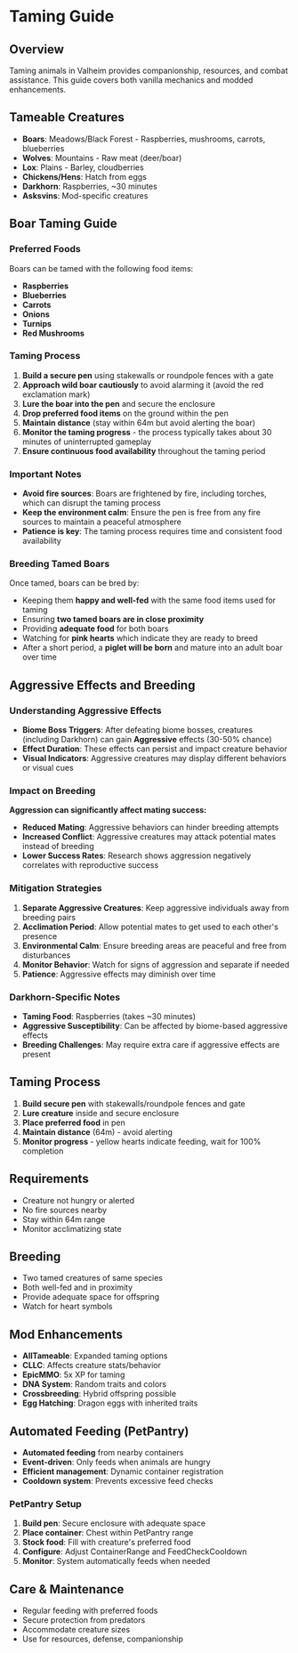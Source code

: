 # Taming Guide

## Overview
Taming animals in Valheim provides companionship, resources, and combat assistance. This guide covers both vanilla mechanics and modded enhancements.

## Tameable Creatures
- **Boars**: Meadows/Black Forest - Raspberries, mushrooms, carrots, blueberries
- **Wolves**: Mountains - Raw meat (deer/boar)
- **Lox**: Plains - Barley, cloudberries
- **Chickens/Hens**: Hatch from eggs
- **Darkhorn**: Raspberries, ~30 minutes
- **Asksvins**: Mod-specific creatures

## Boar Taming Guide

### Preferred Foods
Boars can be tamed with the following food items:
- **Raspberries**
- **Blueberries** 
- **Carrots**
- **Onions**
- **Turnips**
- **Red Mushrooms**

### Taming Process
1. **Build a secure pen** using stakewalls or roundpole fences with a gate
2. **Approach wild boar cautiously** to avoid alarming it (avoid the red exclamation mark)
3. **Lure the boar into the pen** and secure the enclosure
4. **Drop preferred food items** on the ground within the pen
5. **Maintain distance** (stay within 64m but avoid alerting the boar)
6. **Monitor the taming progress** - the process typically takes about 30 minutes of uninterrupted gameplay
7. **Ensure continuous food availability** throughout the taming period

### Important Notes
- **Avoid fire sources**: Boars are frightened by fire, including torches, which can disrupt the taming process
- **Keep the environment calm**: Ensure the pen is free from any fire sources to maintain a peaceful atmosphere
- **Patience is key**: The taming process requires time and consistent food availability

### Breeding Tamed Boars
Once tamed, boars can be bred by:
- Keeping them **happy and well-fed** with the same food items used for taming
- Ensuring **two tamed boars are in close proximity**
- Providing **adequate food** for both boars
- Watching for **pink hearts** which indicate they are ready to breed
- After a short period, a **piglet will be born** and mature into an adult boar over time

## Aggressive Effects and Breeding

### Understanding Aggressive Effects
- **Biome Boss Triggers**: After defeating biome bosses, creatures (including Darkhorn) can gain **Aggressive** effects (30-50% chance)
- **Effect Duration**: These effects can persist and impact creature behavior
- **Visual Indicators**: Aggressive creatures may display different behaviors or visual cues

### Impact on Breeding
**Aggression can significantly affect mating success:**
- **Reduced Mating**: Aggressive behaviors can hinder breeding attempts
- **Increased Conflict**: Aggressive creatures may attack potential mates instead of breeding
- **Lower Success Rates**: Research shows aggression negatively correlates with reproductive success

### Mitigation Strategies
1. **Separate Aggressive Creatures**: Keep aggressive individuals away from breeding pairs
2. **Acclimation Period**: Allow potential mates to get used to each other's presence
3. **Environmental Calm**: Ensure breeding areas are peaceful and free from disturbances
4. **Monitor Behavior**: Watch for signs of aggression and separate if needed
5. **Patience**: Aggressive effects may diminish over time

### Darkhorn-Specific Notes
- **Taming Food**: Raspberries (takes ~30 minutes)
- **Aggressive Susceptibility**: Can be affected by biome-based aggressive effects
- **Breeding Challenges**: May require extra care if aggressive effects are present

## Taming Process
1. **Build secure pen** with stakewalls/roundpole fences and gate
2. **Lure creature** inside and secure enclosure
3. **Place preferred food** in pen
4. **Maintain distance** (64m) - avoid alerting
5. **Monitor progress** - yellow hearts indicate feeding, wait for 100% completion

## Requirements
- Creature not hungry or alerted
- No fire sources nearby
- Stay within 64m range
- Monitor acclimatizing state

## Breeding
- Two tamed creatures of same species
- Both well-fed and in proximity
- Provide adequate space for offspring
- Watch for heart symbols

## Mod Enhancements
- **AllTameable**: Expanded taming options
- **CLLC**: Affects creature stats/behavior
- **EpicMMO**: 5x XP for taming
- **DNA System**: Random traits and colors
- **Crossbreeding**: Hybrid offspring possible
- **Egg Hatching**: Dragon eggs with inherited traits

## Automated Feeding (PetPantry)
- **Automated feeding** from nearby containers
- **Event-driven**: Only feeds when animals are hungry
- **Efficient management**: Dynamic container registration
- **Cooldown system**: Prevents excessive feed checks

### PetPantry Setup
1. **Build pen**: Secure enclosure with adequate space
2. **Place container**: Chest within PetPantry range
3. **Stock food**: Fill with creature's preferred food
4. **Configure**: Adjust ContainerRange and FeedCheckCooldown
5. **Monitor**: System automatically feeds when needed

## Care & Maintenance
- Regular feeding with preferred foods
- Secure protection from predators
- Accommodate creature sizes
- Use for resources, defense, companionship
